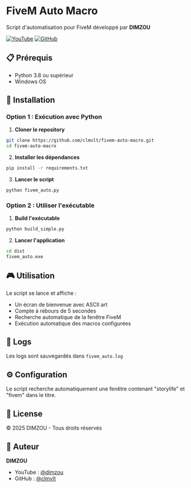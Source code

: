 # FiveM Auto Macro

Script d'automatisation pour FiveM développé par **DIMZOU**

[![YouTube](https://img.shields.io/badge/YouTube-FF0000?style=for-the-badge&logo=youtube&logoColor=white)](https://www.youtube.com/@dimzou)
[![GitHub](https://img.shields.io/badge/GitHub-100000?style=for-the-badge&logo=github&logoColor=white)](https://github.com/clmvlt/)

## 📋 Prérequis

- Python 3.8 ou supérieur
- Windows OS

## 🚀 Installation

### Option 1 : Exécution avec Python

1. **Cloner le repository**
```bash
git clone https://github.com/clmvlt/fivem-auto-macro.git
cd fivem-auto-macro
```

2. **Installer les dépendances**
```bash
pip install -r requirements.txt
```

3. **Lancer le script**
```bash
python fivem_auto.py
```

### Option 2 : Utiliser l'exécutable

1. **Build l'exécutable**
```bash
python build_simple.py
```

2. **Lancer l'application**
```bash
cd dist
fivem_auto.exe
```

## 🎮 Utilisation

Le script se lance et affiche :
- Un écran de bienvenue avec ASCII art
- Compte à rebours de 5 secondes
- Recherche automatique de la fenêtre FiveM
- Exécution automatique des macros configurées

## 📝 Logs

Les logs sont sauvegardés dans `fivem_auto.log`

## ⚙️ Configuration

Le script recherche automatiquement une fenêtre contenant "storylife" et "fivem" dans le titre.

## 📄 License

© 2025 DIMZOU - Tous droits réservés

## 👤 Auteur

**DIMZOU**
- YouTube : [@dimzou](https://www.youtube.com/@dimzou)
- GitHub : [@clmvlt](https://github.com/clmvlt/)
